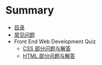 # Summary
- [目录](README.md)
- [常见问题](common-problem.md)
- Front End Web Development Quiz
    - [CSS 部分问题与解答](front-end-web-development-quiz/css.md)
    - [HTML 部分问题与解答](front-end-web-development-quiz/html.md)
